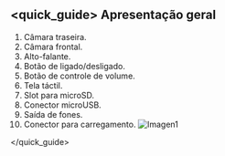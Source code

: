 ## <quick_guide> Apresentação geral

1. Câmara traseira.
2. Câmara frontal.
3. Alto-falante.
4. Botão de ligado/desligado.
5. Botão de controle de volume.
6. Tela táctil.
7. Slot para microSD.
8. Conector microUSB.
9. Saída de fones.
10. Conector para carregamento. ![Imagen1](http://static.energysistem.com/images/manuals/39530/535565e5544ec.jpg)

</quick_guide>

